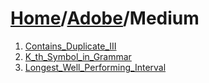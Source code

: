 # [Home](./../..)/[Adobe](./..)/Medium
1. [Contains_Duplicate_III](./Contains_Duplicate_III.md)
2. [K_th_Symbol_in_Grammar](./K_th_Symbol_in_Grammar.md)
3. [Longest_Well_Performing_Interval](./Longest_Well_Performing_Interval.md)
